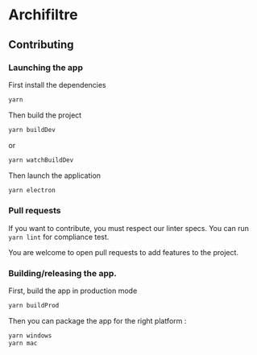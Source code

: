 # Archifiltre

## Contributing

### Launching the app

First install the dependencies

```bash
yarn
```

Then build the project

```bash
yarn buildDev
```
or
```bash
yarn watchBuildDev
```

Then launch the application

```bash
yarn electron
```

### Pull requests

If you want to contribute, you must respect our linter specs. You can run `yarn lint` for compliance test.

You are welcome to open pull requests to add features to the project.


### Building/releasing the app.

First, build the app in production mode

```bash
yarn buildProd
```

Then you can package the app for the right platform :

```bash
yarn windows
yarn mac
```
